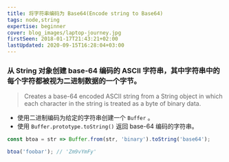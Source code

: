 ```yaml
---
title: 将字符串编码为 Base64(Encode string to Base64)
tags: node,string
expertise: beginner
cover: blog_images/laptop-journey.jpg
firstSeen: 2018-01-17T21:43:21+02:00
lastUpdated: 2020-09-15T16:28:04+03:00
---
```


### 从 String 对象创建 base-64 编码的 ASCII 字符串，其中字符串中的每个字符都被视为二进制数据的一个字节。
> Creates a base-64 encoded ASCII string from a String object in which each character in the string is treated as a byte of binary data.

- 使用二进制编码为给定的字符串创建一个 `Buffer` 。
- 使用 `Buffer.prototype.toString()` 返回 base-64 编码的字符串。

```js
const btoa = str => Buffer.from(str, 'binary').toString('base64');
```

```js
btoa('foobar'); // 'Zm9vYmFy'
```
